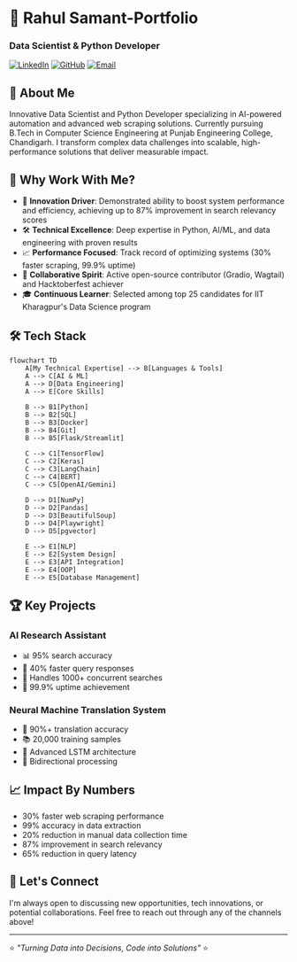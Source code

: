 # 🚀 Rahul Samant-Portfolio
### Data Scientist & Python Developer

[![LinkedIn](https://img.shields.io/badge/LinkedIn-Connect-blue)](https://linkedin.com/in/rahul-samant-kb37)
[![GitHub](https://img.shields.io/badge/GitHub-Follow-darkgreen)](https://github.com/rahulsamant37)
[![Email](https://img.shields.io/badge/Email-Contact-red)](mailto:rahulsamantcoc2@gmail.com)

## 🎯 About Me
Innovative Data Scientist and Python Developer specializing in AI-powered automation and advanced web scraping solutions. Currently pursuing B.Tech in Computer Science Engineering at Punjab Engineering College, Chandigarh. I transform complex data challenges into scalable, high-performance solutions that deliver measurable impact.

## 💫 Why Work With Me?

- 🔬 **Innovation Driver**: Demonstrated ability to boost system performance and efficiency, achieving up to 87% improvement in search relevancy scores
- 🛠️ **Technical Excellence**: Deep expertise in Python, AI/ML, and data engineering with proven results
- 📈 **Performance Focused**: Track record of optimizing systems (30% faster scraping, 99.9% uptime)
- 🤝 **Collaborative Spirit**: Active open-source contributor (Gradio, Wagtail) and Hacktoberfest achiever
- 🎓 **Continuous Learner**: Selected among top 25 candidates for IIT Kharagpur's Data Science program

## 🛠️ Tech Stack

```mermaid
flowchart TD
    A[My Technical Expertise] --> B[Languages & Tools]
    A --> C[AI & ML]
    A --> D[Data Engineering]
    A --> E[Core Skills]

    B --> B1[Python]
    B --> B2[SQL]
    B --> B3[Docker]
    B --> B4[Git]
    B --> B5[Flask/Streamlit]

    C --> C1[TensorFlow]
    C --> C2[Keras]
    C --> C3[LangChain]
    C --> C4[BERT]
    C --> C5[OpenAI/Gemini]

    D --> D1[NumPy]
    D --> D2[Pandas]
    D --> D3[BeautifulSoup]
    D --> D4[Playwright]
    D --> D5[pgvector]

    E --> E1[NLP]
    E --> E2[System Design]
    E --> E3[API Integration]
    E --> E4[OOP]
    E --> E5[Database Management]
```

## 🏆 Key Projects

### AI Research Assistant
- 📊 95% search accuracy
- 🚀 40% faster query responses
- 💪 Handles 1000+ concurrent searches
- 🎯 99.9% uptime achievement

### Neural Machine Translation System
- 🎯 90%+ translation accuracy
- 📚 20,000 training samples
- 🧠 Advanced LSTM architecture
- 🔄 Bidirectional processing

## 📈 Impact By Numbers
- 30% faster web scraping performance
- 99% accuracy in data extraction
- 20% reduction in manual data collection time
- 87% improvement in search relevancy
- 65% reduction in query latency

## 🤝 Let's Connect
I'm always open to discussing new opportunities, tech innovations, or potential collaborations. Feel free to reach out through any of the channels above!

---
⭐ *"Turning Data into Decisions, Code into Solutions"* ⭐